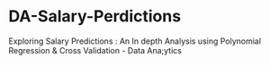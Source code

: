# DA-Salary-Perdictions
Exploring Salary Predictions : An In depth Analysis using Polynomial Regression &amp; Cross Validation - Data Ana;ytics
